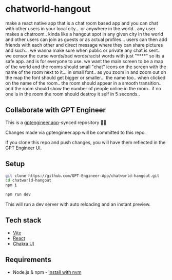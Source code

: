 # chatworld-hangout

make a react native app  that is a chat room based app and you can chat with other users in your local city... or anywhere in the world.. any user makes a chatroom.. kinda like a hangout spot in any given city in the world and other users can join as guests or as actual profiles... users can then add friends with each other and direct message where they can share pictures and such... we wanna make sure when public or private any chat is sent.. we censor the curse words/bad words/racist words with just "****" so its a safe app. and is for everyone to use. 
we want the main screen to be a map of the world and the rooms should small "chat" icons on the screen with the name of the room next to it... in small font.. as you zoom in and zoom out on the map the font should get bigger or smaller... the name too.. when clicked on the name of the room.. the room should appear in a smooth transition.. and the room should show the number of people online in the room.. if no one is in the room the room should destroy it self in 5 seconds.. 

## Collaborate with GPT Engineer

This is a [gptengineer.app](https://gptengineer.app)-synced repository 🌟🤖

Changes made via gptengineer.app will be committed to this repo.

If you clone this repo and push changes, you will have them reflected in the GPT Engineer UI.

## Setup

```sh
git clone https://github.com/GPT-Engineer-App/chatworld-hangout.git
cd chatworld-hangout
npm i
```

```sh
npm run dev
```

This will run a dev server with auto reloading and an instant preview.

## Tech stack

- [Vite](https://vitejs.dev/)
- [React](https://react.dev/)
- [Chakra UI](https://chakra-ui.com/)

## Requirements

- Node.js & npm - [install with nvm](https://github.com/nvm-sh/nvm#installing-and-updating)
